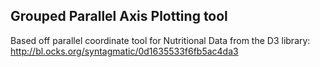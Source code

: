 ## Grouped Parallel Axis Plotting tool
Based off parallel coordinate tool for Nutritional Data from the D3 library: http://bl.ocks.org/syntagmatic/0d1635533f6fb5ac4da3

